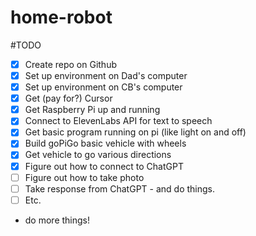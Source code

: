 # home-robot

#TODO

- [x] Create repo on Github
- [x] Set up environment on Dad's computer
- [x] Set up environment on CB's computer
- [x] Get (pay for?) Cursor
- [x] Get Raspberry Pi up and running
- [x] Connect to ElevenLabs API for text to speech
- [x] Get basic program running on pi (like light on and off)
- [x] Build goPiGo basic vehicle with wheels
- [x] Get vehicle to go various directions
- [x] Figure out how to connect to ChatGPT
- [ ] Figure out how to take photo
- [ ] Take response from ChatGPT - and do things.
- [ ] Etc.
- do more things! 
